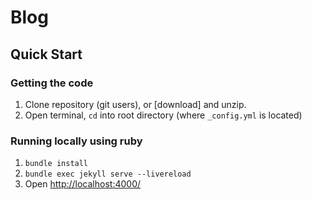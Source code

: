 # Blog

## Quick Start
### Getting the code
1. Clone repository (git users), or [download] and unzip.
2. Open terminal, `cd` into root directory (where `_config.yml` is located)
### Running locally using ruby
1. `bundle install`
2. `bundle exec jekyll serve --livereload`
3. Open <http://localhost:4000/>

